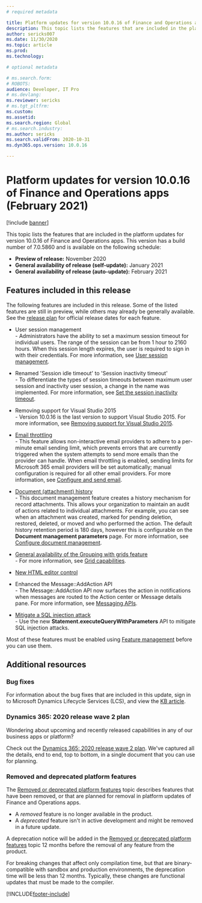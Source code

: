 ```yaml
---
# required metadata

title: Platform updates for version 10.0.16 of Finance and Operations apps (February 2021)
description: This topic lists the features that are included in the platform updates for version 10.0.16 of Finance and Operations apps.
author: sericks007
ms.date: 11/30/2020
ms.topic: article
ms.prod: 
ms.technology: 

# optional metadata

# ms.search.form: 
# ROBOTS: 
audience: Developer, IT Pro
# ms.devlang: 
ms.reviewer: sericks
# ms.tgt_pltfrm: 
ms.custom: 
ms.assetid:
ms.search.region: Global
# ms.search.industry: 
ms.author: sericks
ms.search.validFrom: 2020-10-31
ms.dyn365.ops.version: 10.0.16

---
```

# Platform updates for version 10.0.16 of Finance and Operations apps (February 2021)

[!include [banner](../includes/banner.md)]

This topic lists the features that are included in the platform updates for version 10.0.16 of Finance and Operations apps. This version has a build number of 7.0.5860 and is available on the following schedule:

- **Preview of release:** November 2020
- **General availability of release (self-update):** January 2021
- **General availability of release (auto-update):** February 2021

## Features included in this release

The following features are included in this release. Some of the listed features are still in preview, while others may already be generally available. See the [release plan](https://docs.microsoft.com/dynamics365-release-plan/2020wave2/finance-operations/finance-operations-crossapp-capabilities/planned-features) for official release dates for each feature.

-  User session management<br>- Administrators have the ability to set a maximum session timeout for individual users.  The range of the session can be from 1 hour to 2160 hours.  When this session length expires, the user is required to sign in with their credentials. For more information, see [User session management](../sysadmin/user-session-management.md).

-  Renamed 'Session idle timeout' to 'Session inactivity timeout'<br>- To differentiate the types of session timeouts between maximum user session and inactivity user session, a change in the name was implemented. For more information, see [Set the session inactivity timeout](../sysadmin/session-idle-timeout.md).

-  Removing support for Visual Studio 2015<br>- Version 10.0.16 is the last version to support Visual Studio 2015. For more information, see [
Removing support for Visual Studio 2015](removed-deprecated-features-platform-updates.md#visual-studio-2015).

-  [Email throttling](https://docs.microsoft.com/dynamics365-release-plan/2020wave2/finance-operations/finance-operations-crossapp-capabilities/email-throttling)<br>- This feature allows non-interactive email providers to adhere to a per-minute email sending limit, which prevents errors that are currently triggered when the system attempts to send more emails than the provider can handle. When email throttling is enabled, sending limits for Microsoft 365 email providers will be set automatically; manual configuration is required for all other email providers. For more information, see 
[Configure and send email](https://docs.microsoft.com/dynamics365/fin-ops-core/fin-ops/organization-administration/configure-email).

-  [Document (attachment) history](https://docs.microsoft.com/dynamics365-release-plan/2020wave2/finance-operations/finance-operations-crossapp-capabilities/document-attachment-history)<br>- This document management feature creates a history mechanism for record attachments. This allows your organization to maintain an audit of actions related to individual attachments. For example, you can see when an attachment was created, marked for pending deletion, restored, deleted, or moved and who performed the action. The default history retention period is 180 days, however this is configurable on the **Document management parameters** page. For more information, see 
[Configure document management](https://docs.microsoft.com/dynamics365/fin-ops-core/fin-ops/organization-administration/configure-document-management).

-  [General availability of the Grouping with grids feature](https://docs.microsoft.com/dynamics365-release-plan/2020wave2/finance-operations/finance-operations-crossapp-capabilities/grouping-subtotals-grids-general-availability)<br>- For more information, see 
[Grid capabilities](https://docs.microsoft.com/dynamics365/fin-ops-core/fin-ops/get-started/grid-capabilities#grouping-tabular-data).

-  [New HTML editor control](https://docs.microsoft.com/dynamics365-release-plan/2020wave2/finance-operations/finance-operations-crossapp-capabilities/new-html-editor-control)<br>

-  Enhanced the Message::AddAction API<br>- The Message::AddAction API now surfaces the action in notifications when messages are routed to the Action center or Message details pane. For more information, see [Messaging APIs](https://docs.microsoft.com/dynamics365/fin-ops-core/dev-itpro/user-interface/messaging-api-center-bar-details#message).

- [Mitigate a SQL injection attack](../dev-ref/query-with-parameters.md)<br>- Use the new **Statement.executeQueryWithParameters** API to mitigate SQL injection attacks.

Most of these features must be enabled using [Feature management](../../fin-ops/get-started/feature-management/feature-management-overview.md) before you can use them.

## Additional resources

### Bug fixes

For information about the bug fixes that are included in this update, sign in to Microsoft Dynamics Lifecycle Services (LCS), and view the [KB article](https://fix.lcs.dynamics.com/Issue/Details?bugId=528995&dbType=3&qc=267a545fabd24e111868bedc16716f5713a785ed096cdb6209526f41631e41db).

### Dynamics 365: 2020 release wave 2 plan

Wondering about upcoming and recently released capabilities in any of our business apps or platform?

Check out the [Dynamics 365: 2020 release wave 2 plan](https://docs.microsoft.com/dynamics365-release-plan/2020wave2/). We've captured all the details, end to end, top to bottom, in a single document that you can use for planning.

### Removed and deprecated platform features

The [Removed or deprecated platform features](removed-deprecated-features-platform-updates.md) topic describes features that have been removed, or that are planned for removal in platform updates of Finance and Operations apps.

- A *removed* feature is no longer available in the product.
- A *deprecated* feature isn't in active development and might be removed in a future update.

A deprecation notice will be added in the [Removed or deprecated platform features](removed-deprecated-features-platform-updates.md) topic 12 months before the removal of any feature from the product.

For breaking changes that affect only compilation time, but that are binary-compatible with sandbox and production environments, the deprecation time will be less than 12 months. Typically, these changes are functional updates that must be made to the compiler.


[!INCLUDE[footer-include](../../../includes/footer-banner.md)]